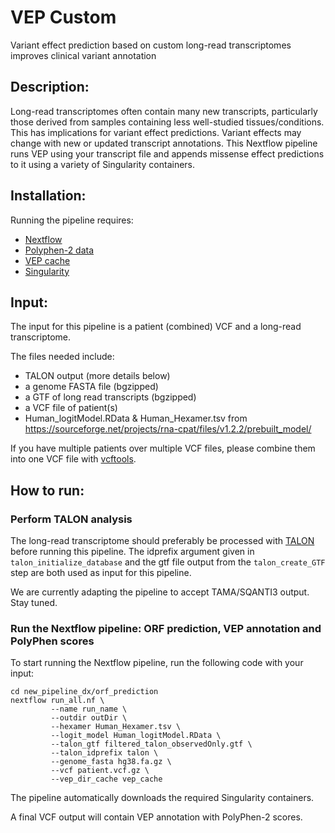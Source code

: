 # VEP Custom
Variant effect prediction based on custom long-read transcriptomes improves clinical variant annotation

## Description:

 Long-read transcriptomes often contain many new transcripts, particularly those derived from samples containing less well-studied tissues/conditions. This has implications for variant effect predictions. Variant effects may change with new or updated transcript annotations. This Nextflow pipeline runs VEP using your transcript file and appends missense effect predictions to it using a variety of Singularity containers.

## Installation:

Running the pipeline requires:
 - [Nextflow](https://www.nextflow.io)
 - [Polyphen-2 data](http://genetics.bwh.harvard.edu/pph2/dokuwiki/downloads)
 - [VEP cache](https://www.ensembl.org/info/docs/tools/vep/script/vep_cache.html)
 - [Singularity](https://sylabs.io/singularity/)

## Input:

The input for this pipeline is a patient (combined) VCF and a long-read transcriptome. 

The files needed include:
- TALON output (more details below)
- a genome FASTA file (bgzipped)
- a GTF of long read transcripts (bgzipped)
- a VCF file of patient(s)
- Human_logitModel.RData & Human_Hexamer.tsv from https://sourceforge.net/projects/rna-cpat/files/v1.2.2/prebuilt_model/

If you have multiple patients over multiple VCF files, please combine them into one VCF file with [vcftools](https://vcftools.github.io/perl_module.html#vcf-merge).


## How to run:

### Perform TALON analysis

The long-read transcriptome should preferably be processed with [TALON](https://github.com/mortazavilab/TALON) before running this pipeline. The idprefix argument given in ```talon_initialize_database``` and the gtf file output from the ```talon_create_GTF``` step are both used as input for this pipeline.

We are currently adapting the pipeline to accept TAMA/SQANTI3 output. Stay tuned.

### Run the Nextflow pipeline: ORF prediction, VEP annotation and PolyPhen scores

To start running the Nextflow pipeline, run the following code with your input:

```
cd new_pipeline_dx/orf_prediction
nextflow run_all.nf \
         --name run_name \
         --outdir outDir \
         --hexamer Human_Hexamer.tsv \
         --logit_model Human_logitModel.RData \
         --talon_gtf filtered_talon_observedOnly.gtf \
         --talon_idprefix talon \
         --genome_fasta hg38.fa.gz \
         --vcf patient.vcf.gz \
         --vep_dir_cache vep_cache
```

The pipeline automatically downloads the required Singularity containers.

A final VCF output will contain VEP annotation with PolyPhen-2 scores.
